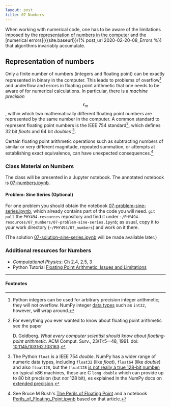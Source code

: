 ```yaml
---
layout: post
title: 07 Numbers
---
```


When working with numerical code, one has to be aware of the
limitations imposed by the
[representation of numbers in the computer](#representation-of-numbers)
and the [numerical errors]({{site.baseurl}}/{% post_url
2020-02-20-08_Errors %}) that algorithms invariably accumulate.

## Representation of numbers

Only a finite number of numbers (integers and floating point) can be
exactly represented in binary in the computer. This leads to problems
of overflow[^1] and underflow and errors in floating point arithmetic that
one needs to be aware of for numerical calculations. In particular,
there is a *machine precision* $$\epsilon_m$$, within which two
mathematically different floating point numbers are represented by the
same number in the computer. A common standard to represent floating
point numbers is the IEEE 754 standard[^2], which defines 32 bit *floats*
and 64 bit *doubles* [^3]. 

Certain floating point arithmetic operations such as subtracting
numbers of similar or very different magnitude, repeated summation, or
attempts at establishing exact equivalence, can have unexpected
consequences.[^4]


### Class Material on Numbers

The class will be presented in a Jupyter notebook. The annotated
notebook is
[07-numbers.ipynb]({{site.nbviewer.resources}}/07_numbers/07-numbers.ipynb).

#### Problem: Sine Series (Optional)
For one problem you should obtain the notebook
[07-problem-sine-series.ipynb]({{site.nbviewer.resources}}/07_numbers/07-problem-sine-series.ipynb),
which already contains part of the code you will need. `git pull` the
`PHY494-resources` repository and find it under
`~/PHY494-resources/07_numbers/07-problem-sine-series.ipynb`;
as usual, copy it to your work directory
(`~/PHY494/07_numbers`) and work on it there.

(The solution
[07-solution-sine-series.ipynb]({{site.nbviewer.resources}}/07_numbers/07-solution-sine-series.ipynb)
will be made available later.)

### Additional resources for Numbers

* _Computational Physics_: Ch 2.4, 2.5, 3
* Python Tutorial
[Floating Point Arithmetic: Issues and Limitations](https://docs.python.org/3/tutorial/floatingpoint.html)



------------------------------------------------------------

#### Footnotes

[^1]:

     Python integers can be used for arbitrary precision integer
     arithmetic; they will not overflow. NumPy integer
     [data types](http://docs.scipy.org/doc/numpy/user/basics.types.html)
     such as `int32`, however, will wrap around.

[^2]:

     For everything you ever wanted to know about floating point
     arithmetic see the paper

       D. Goldberg. *What every computer scientist should know about
       floating-point arithmetic.* ACM Comput. Surv.,
       23(1):5--48, 1991. doi:
       [10.1145/103162.103163](http://doi.org/10.1145/103162.103163).

[^3]:

     The Python `float` is a IEEE 754 *double*. NumPy has a wider
     range of numeric data types, including `float32` (like *float*),
     `float64` (like *double*) and also `float128`, but the `float128`
     [is not really a true 128-bit
	 number](https://stackoverflow.com/a/17023995/); on typical x86
	 machines, these are C `long double` which can provide up to 80
	 bit precision (but *not* 128 bit), es explained in the NumPy docs
	 on [extended
	 precision](https://docs.scipy.org/doc/numpy/user/basics.types.html#extended-precision). 
	 


[^4]:

     See Bruce M Bush's
     [The Perils of Floating Point](http://www.lahey.com/float.htm)
     and a notebook
     [Perils_of_Floating_Point.ipynb]({{site.nbviewer.resources}}/07_numbers/Perils_of_Floating_Point.ipynb)
     based on that article.

